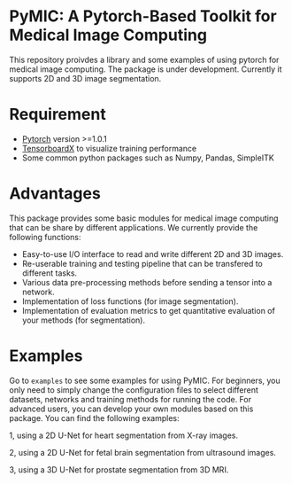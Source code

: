 # PyMIC: A Pytorch-Based Toolkit for Medical Image Computing

This repository proivdes a library and some examples of using pytorch for medical image computing. The package is under development. Currently it supports 2D and 3D image segmentation.

# Requirement
* [Pytorch][torch_link] version >=1.0.1
* [TensorboardX][tbx_link] to visualize training performance
* Some common python packages such as Numpy, Pandas, SimpleITK

[torch_link]:https://pytorch.org/
[tbx_link]:https://github.com/lanpa/tensorboardX 

# Advantages
This package provides some basic modules for medical image computing that can be share by different applications. We currently provide the following functions:
* Easy-to-use I/O interface to read and write different 2D and 3D images.
* Re-userable training and testing pipeline that can be transfered to different tasks.
* Various data pre-processing methods before sending a tensor into a network.
* Implementation of loss functions (for image segmentation).
* Implementation of evaluation metrics to get quantitative evaluation of your methods (for segmentation). 

# Examples
Go to `examples` to see some examples for using PyMIC. For beginners, you only need to simply change the configuration files to select different datasets, networks and training methods for running the code. For advanced users, you can develop your own modules based on this package. You can find the following examples:

1, using a 2D U-Net for heart segmentation from X-ray images.

2, using a 2D U-Net for fetal brain segmentation from ultrasound images.

3, using a 3D U-Net for prostate segmentation from 3D MRI.
